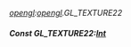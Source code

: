 _[opengl](../../modules/opengl/opengl-module.md):[opengl](../../modules/opengl/opengl-module.md).GL\_TEXTURE22_
##### Const GL\_TEXTURE22:[Int](../../modules/wonkey/wonkey-types-int.md)
